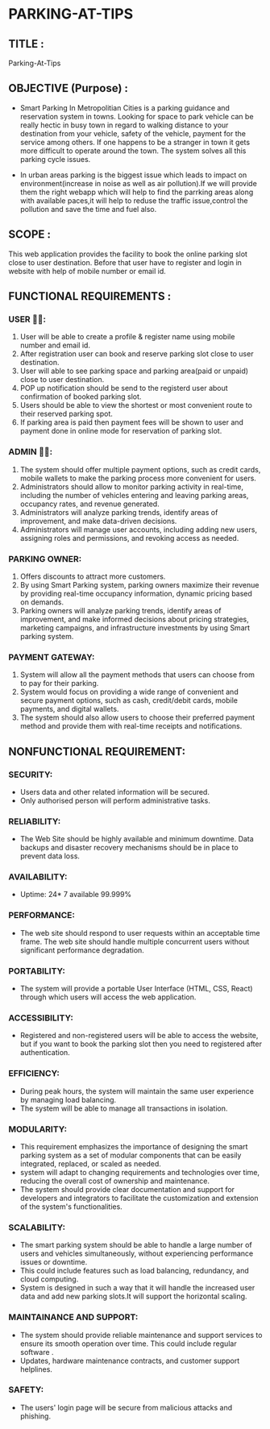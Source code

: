 # PARKING-AT-TIPS
## TITLE :
Parking-At-Tips
## OBJECTIVE (Purpose) :
* Smart Parking In Metropolitian Cities is a parking guidance and reservation system in towns. Looking for space to park vehicle can be really hectic in busy town in regard to walking distance to your destination from your vehicle, safety of the vehicle, payment for the service among others. If one happens to be a stranger in town it gets more difficult to operate around the town. The system solves all this parking cycle issues.

* In urban areas parking is the biggest issue which leads to impact on environment(increase in noise as well as air pollution).If we will provide them the right webapp which will help to find the parrking areas along with available paces,it will help to reduse the traffic issue,control the pollution and save the time and fuel also.


## SCOPE :
This web application provides the facility to book the online parking slot close to user destination. Before that user have to register and login in website with help of mobile number or email id.


## FUNCTIONAL REQUIREMENTS :
### USER 🙎‍♂️:

 1. User will be able to create a profile & register name using mobile number and email id.
 2. After registration user can book and reserve parking slot close to user destination.
 3. User will able to see parking space and parking area(paid or unpaid) close to user destination.
 4. POP up notification should be send to the registerd user about confirmation of booked parking slot.
 5. Users should be able to view the shortest or most convenient route to their reserved parking spot.
 6. If parking area is paid then payment fees will be shown to user and payment done in online mode for reservation of parking slot.

### ADMIN 👨‍💻:
  1. The system should offer multiple payment options, such as credit cards, mobile wallets to make the parking process 
      more convenient for users.
  2. Administrators should allow to monitor parking activity in real-time, including the number of vehicles entering and leaving parking areas, 
     occupancy rates, and revenue generated.
  3. Administrators will analyze parking trends, identify areas of improvement, and make data-driven decisions. 
  4. Administrators will manage user accounts, including adding new users, assigning roles and permissions, and revoking access as needed.

### PARKING OWNER:
 1. Offers discounts to attract more customers.
 2. By using Smart Parking system, parking owners maximize their revenue by providing real-time occupancy information, dynamic pricing based on 
    demands.
 3. Parking owners will analyze parking trends, identify areas of improvement, and make informed decisions about pricing strategies, marketing 
    campaigns, and infrastructure investments by using Smart parking system.

### PAYMENT GATEWAY:
 1. System will allow all the payment methods that users can choose from to pay for their parking.
 2. System  would focus on providing a wide range of convenient and secure payment options, such as cash, credit/debit cards, mobile payments, and 
    digital wallets.
 3. The system should also allow users to choose their preferred payment method and provide them with real-time receipts and notifications. 

## NONFUNCTIONAL REQUIREMENT:
### SECURITY:
   * Users data and other related information will be secured.
   * Only authorised person will perform administrative tasks.

### RELIABILITY: 
 * The Web Site should be highly available and minimum downtime. Data backups and disaster recovery mechanisms should be in place to prevent data loss.

### AVAILABILITY:
 * Uptime: 24* 7 available 99.999%

### PERFORMANCE:
 * The web site should respond to user requests within an acceptable time frame. The web site should handle multiple concurrent users without 
    significant performance degradation.

### PORTABILITY:
 * The system will provide a portable User Interface (HTML, CSS, React) through which users will access the web application.
 
### ACCESSIBILITY:
 * Registered and non-registered users will be able to access the website, but if you want to book the parking slot then you need to registered 
     after authentication.

###  EFFICIENCY:
 * During peak hours, the system will maintain the same user experience by managing load balancing.
 * The system will be able to manage all transactions in isolation.

### MODULARITY:
 * This requirement emphasizes the importance of designing the smart parking system as a set of modular components that can be easily integrated, 
    replaced, or scaled as needed.
 * system will adapt to changing requirements and technologies over time, reducing the overall cost of ownership and maintenance. 
 * The system should provide clear documentation and support for developers and integrators to facilitate the customization and extension of the system's functionalities.

### SCALABILITY:
  * The smart parking system should be able to handle a large number of users and vehicles simultaneously, without experiencing performance issues 
     or downtime. 
  * This could include features such as load balancing, redundancy, and cloud computing.
  * System is designed in such a way that it will handle the increased user data and add new parking slots.It will support the horizontal scaling.

### MAINTAINANCE AND SUPPORT:
  * The system should provide reliable maintenance and support services to ensure its smooth operation over time. This could include regular 
     software .
  * Updates, hardware maintenance contracts, and customer support helplines.

### SAFETY:
  * The users' login page will be secure from malicious attacks and phishing.
 



